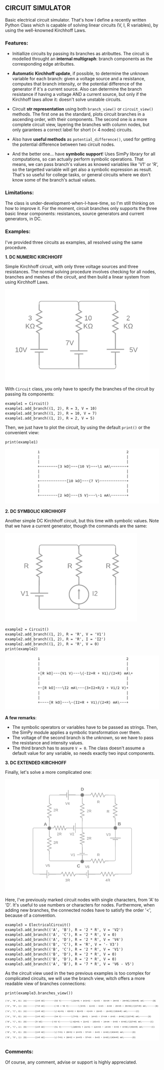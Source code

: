 ## CIRCUIT SIMULATOR

Basic electrical circuit simulator. That's how I define a recently written Python Class which is capable of solving linear circuits (V, I, R variables), by using the well-knowned Kirchhoff Laws.

### Features:

- Initiallize circuits by passing its branches as atributtes. The circuit is modelled throught an **internal multigraph**: branch components as the corresponding edge atributtes.

- **Automatic Kirchhoff update**, if possible, to determine the unknown variable for each branch: given a voltage source and a resistance, computes that branch intensity, or the potential difference of the generator if it's a current source. Also can determine the branch resistance if having a voltage AND a current source, but only if the Kirchhoff laws allow it: doesn't solve unstable circuits.

- Circuit **str representation** using both `branch_view()` or `circuit_view()` methods. The first one as the standard, plots circuit branches in a ascending order, with their components. The second one is a more complete circuit view, layering the branches with column nodes, but only garantees a correct label for short (< 4 nodes) circuits.

- Also have **useful methods** as `potential_difference()`, used for getting the potential difference between two circuit nodes.

- And the better one... have **symbolic support**! Uses SimPy library for all computations, so can actually perform symbolic operations. That means, we can pass branch's values as knowed variables like 'V1' or 'R', so the targetted variable will get also a symbolic expression as result. That's so useful for college tasks, or general circuits where we don't know some of the branch's actual values.

### Limitations:

The class is under-development-when-I-have-time, so I'm still thinking on how to improve it. For the moment, circuit branches only supports the three basic linear components: resistances, source generators and current generators, in DC.

### Examples:

I've provided three circuits as examples, all resolved using the same procedure.

**1. DC NUMERIC KIRCHHOFF**

Simple Kirchhoff circuit, with only three voltage sources and three resistances. The normal solving procedure involves checking for all nodes, branches and meshes of the circuit, and then build a linear system from using Kirchhoff Laws.

![](./images/Electro_0.png)

With `Circuit` class, you only have to specify the branches of the circuit by passing its components:

```
example1 = Circuit()
example1.add_branch((1, 2), R = 3, V = 10)
example1.add_branch((1, 2), R = 10, V = 7)
example1.add_branch((1, 2), R = 2, V = 5)
```

Then, we just have to plot the circuit, by using the default `print()` or the convenient view:

```
print(example1)
```

![](./images/out_1.png)


**2. DC SYMBOLIC KIRCHHOFF**

Another simple DC Kirchhoff circuit, but this time with symbolic values. Note that we have a current generator, though the commands are the same:

![](./images/Electro_1.png)

```
example2 = Circuit()
example2.add_branch((1, 2), R = 'R', V = 'V1')
example2.add_branch((1, 2), R = 'R', I = 'I2')
example2.add_branch((1, 2), R = 'R', V = 0)
print(example2)
```

![](./images/out_2.png)

__A few remarks__:

- The symbolic operators or variables have to be passed as strings. Then, the SimPy module applies a symbolic transformation over them.
- The voltage of the second branch is the unknown, so we have to pass the resistance and intensity values.
- The third branch has to assure `V = 0`. The class doesn't assume a default value for any variable, so needs exactly two input components.

**3. DC EXTENDED KIRCHHOFF**

Finally, let's solve a more complicated one:

![](./images/Electro_2.png)

Here, I've previously marked circuit nodes with single characters, from 'A' to 'D'. It's useful to use numbers or characters for nodes.
Furthermore, when adding new branches, the connected nodes have to satisfy the order '<', because of a convention.

```
example3 = ElectricalCircuit()
example3.add_branch(('A', 'B'), R = '2 * R', V = 'V2')
example3.add_branch(('A', 'C'), R = '2 * R', V = 0)
example3.add_branch(('A', 'D'), R = '2 * R', V = 'V4')
example3.add_branch(('B', 'C'), R = 'R', V = '- V3')
example3.add_branch(('B', 'C'), R = '2 * R', V = 'V1')
example3.add_branch(('B', 'D'), R = '2 * R', V = 0)
example3.add_branch(('B', 'D'), R = '2 * R', V = 0)
example3.add_branch(('A', 'B'), R = '7 * R', V = 'V6 - V5')
```

As the circuit view used in the two previous examples is too complex for complicated circuits, we will use the branch view, witch offers a more readable view of branches connections:

```
print(example3.branches_view())
```

![](./images/out_3.png)

### Comments:

Of course, any comment, advise or support is highly appreciated.
